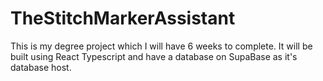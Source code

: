# TheStitchMarkerAssistant
This is my degree project which I will have 6 weeks to complete. It will be built using React Typescript and have a database on SupaBase as it's database host.
